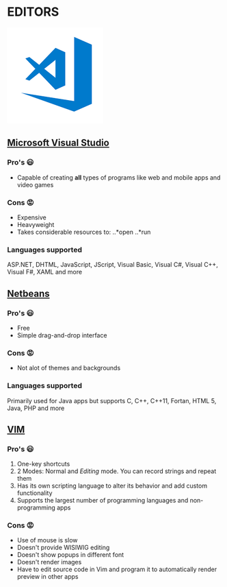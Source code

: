 # EDITORS 

![alt text](img/index.png "Microsoft Visual Studio logo")
## [Microsoft Visual Studio](https://visualstudio.microsoft.com/)

### Pro's :smiley:
* Capable of creating **all** types of programs like web and mobile apps and video games

### Cons :rage:
* Expensive
* Heavyweight 
* Takes considerable resources to: 
..*open 
..*run

### Languages supported
ASP.NET, DHTML, JavaScript, JScript, Visual Basic, Visual C#, Visual C++, Visual F#, XAML and more


## [Netbeans](https://netbeans.org/)
### Pro's :smiley:
* Free
* Simple drag-and-drop interface
### Cons :rage:
* Not alot of themes and backgrounds

### Languages supported
Primarily used for Java apps but supports C, C++, C++11, Fortan, HTML 5, Java, PHP and more

## [VIM](https://www.vim.org/)
### Pro's :smiley:
1. One-key shortcuts
2. 2 Modes: Normal and *Editing* mode. You can record strings and repeat them
3. Has its own scripting language to alter its behavior and add custom functionality
4. Supports the largest number of programming languages and non-programming apps

### Cons :rage:
* Use of mouse is slow
* Doesn't provide WISIWIG editing
* Doesn't show popups in different font
* Doesn't render images
* Have to edit source code in Vim and program it to automatically render preview in other apps

